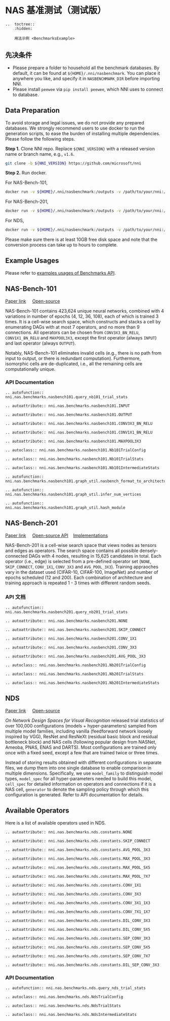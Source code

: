 # NAS 基准测试（测试版）

```eval_rst
..  toctree::
    :hidden:

    用法示例 <BenchmarksExample>
```

## 先决条件

* Please prepare a folder to household all the benchmark databases. By default, it can be found at `${HOME}/.nni/nasbenchmark`. You can place it anywhere you like, and specify it in `NASBENCHMARK_DIR` before importing NNI.
* Please install `peewee` via `pip install peewee`, which NNI uses to connect to database.

## Data Preparation

To avoid storage and legal issues, we do not provide any prepared databases. We strongly recommend users to use docker to run the generation scripts, to ease the burden of installing multiple dependencies. Please follow the following steps.

**Step 1.** Clone NNI repo. Replace `${NNI_VERSION}` with a released version name or branch name, e.g., `v1.6`.

```bash
git clone -b ${NNI_VERSION} https://github.com/microsoft/nni
```

**Step 2.** Run docker.

For NAS-Bench-101,

```bash
docker run -v ${HOME}/.nni/nasbenchmark:/outputs -v /path/to/your/nni:/nni tensorflow/tensorflow:1.15.2-py3 /bin/bash /nni/examples/nas/benchmarks/nasbench101.sh
```

For NAS-Bench-201,

```bash
docker run -v ${HOME}/.nni/nasbenchmark:/outputs -v /path/to/your/nni:/nni ufoym/deepo:pytorch-cpu /bin/bash /nni/examples/nas/benchmarks/nasbench201.sh
```

For NDS,

```bash
docker run -v ${HOME}/.nni/nasbenchmark:/outputs -v /path/to/your/nni:/nni python:3.7 /bin/bash /nni/examples/nas/benchmarks/nds.sh
```

Please make sure there is at least 10GB free disk space and note that the conversion process can take up to hours to complete.

## Example Usages

Please refer to [examples usages of Benchmarks API](./BenchmarksExample).

## NAS-Bench-101

[Paper link](https://arxiv.org/abs/1902.09635) &nbsp; &nbsp; [Open-source](https://github.com/google-research/nasbench)

NAS-Bench-101 contains 423,624 unique neural networks, combined with 4 variations in number of epochs (4, 12, 36, 108), each of which is trained 3 times. It is a cell-wise search space, which constructs and stacks a cell by enumerating DAGs with at most 7 operators, and no more than 9 connections. All operators can be chosen from `CONV3X3_BN_RELU`, `CONV1X1_BN_RELU` and `MAXPOOL3X3`, except the first operator (always `INPUT`) and last operator (always `OUTPUT`).

Notably, NAS-Bench-101 eliminates invalid cells (e.g., there is no path from input to output, or there is redundant computation). Furthermore, isomorphic cells are de-duplicated, i.e., all the remaining cells are computationally unique.

### API Documentation

```eval_rst
.. autofunction:: nni.nas.benchmarks.nasbench101.query_nb101_trial_stats

.. autoattribute:: nni.nas.benchmarks.nasbench101.INPUT

.. autoattribute:: nni.nas.benchmarks.nasbench101.OUTPUT

.. autoattribute:: nni.nas.benchmarks.nasbench101.CONV3X3_BN_RELU

.. autoattribute:: nni.nas.benchmarks.nasbench101.CONV1X1_BN_RELU

.. autoattribute:: nni.nas.benchmarks.nasbench101.MAXPOOL3X3

.. autoclass:: nni.nas.benchmarks.nasbench101.Nb101TrialConfig

.. autoclass:: nni.nas.benchmarks.nasbench101.Nb101TrialStats

.. autoclass:: nni.nas.benchmarks.nasbench101.Nb101IntermediateStats

.. autofunction:: nni.nas.benchmarks.nasbench101.graph_util.nasbench_format_to_architecture_repr

.. autofunction:: nni.nas.benchmarks.nasbench101.graph_util.infer_num_vertices

.. autofunction:: nni.nas.benchmarks.nasbench101.graph_util.hash_module
```

## NAS-Bench-201

[Paper link](https://arxiv.org/abs/2001.00326) &nbsp; &nbsp; [Open-source API](https://github.com/D-X-Y/NAS-Bench-201) &nbsp; &nbsp;[Implementations](https://github.com/D-X-Y/AutoDL-Projects)

NAS-Bench-201 is a cell-wise search space that views nodes as tensors and edges as operators. The search space contains all possible densely-connected DAGs with 4 nodes, resulting in 15,625 candidates in total. Each operator (i.e., edge) is selected from a pre-defined operator set (`NONE`, `SKIP_CONNECT`, `CONV_1X1`, `CONV_3X3` and `AVG_POOL_3X3`). Training appraoches vary in the dataset used (CIFAR-10, CIFAR-100, ImageNet) and number of epochs scheduled (12 and 200). Each combination of architecture and training approach is repeated 1 - 3 times with different random seeds.

### API 文档


```eval_rst
.. autofunction:: nni.nas.benchmarks.nasbench201.query_nb201_trial_stats

.. autoattribute:: nni.nas.benchmarks.nasbench201.NONE

.. autoattribute:: nni.nas.benchmarks.nasbench201.SKIP_CONNECT

.. autoattribute:: nni.nas.benchmarks.nasbench201.CONV_1X1

.. autoattribute:: nni.nas.benchmarks.nasbench201.CONV_3X3

.. autoattribute:: nni.nas.benchmarks.nasbench201.AVG_POOL_3X3

.. autoclass:: nni.nas.benchmarks.nasbench201.Nb201TrialConfig

.. autoclass:: nni.nas.benchmarks.nasbench201.Nb201TrialStats

.. autoclass:: nni.nas.benchmarks.nasbench201.Nb201IntermediateStats
```

## NDS

[Paper link](https://arxiv.org/abs/1905.13214) &nbsp; &nbsp; [Open-source](https://github.com/facebookresearch/nds)

_On Network Design Spaces for Visual Recognition_ released trial statistics of over 100,000 configurations (models + hyper-parameters) sampled from multiple model families, including vanilla (feedforward network loosely inspired by VGG), ResNet and ResNeXt (residual basic block and residual bottleneck block) and NAS cells (following popular design from NASNet, Ameoba, PNAS, ENAS and DARTS). Most configurations are trained only once with a fixed seed, except a few that are trained twice or three times.

Instead of storing results obtained with different configurations in separate files, we dump them into one single database to enable comparison in multiple dimensions. Specifically, we use `model_family` to distinguish model types, `model_spec` for all hyper-parameters needed to build this model, `cell_spec` for detailed information on operators and connections if it is a NAS cell, `generator` to denote the sampling policy through which this configuration is generated. Refer to API documentation for details.

## Available Operators

Here is a list of available operators used in NDS.

```eval_rst
.. autoattribute:: nni.nas.benchmarks.nds.constants.NONE

.. autoattribute:: nni.nas.benchmarks.nds.constants.SKIP_CONNECT

.. autoattribute:: nni.nas.benchmarks.nds.constants.AVG_POOL_3X3

.. autoattribute:: nni.nas.benchmarks.nds.constants.MAX_POOL_3X3

.. autoattribute:: nni.nas.benchmarks.nds.constants.MAX_POOL_5X5

.. autoattribute:: nni.nas.benchmarks.nds.constants.MAX_POOL_7X7

.. autoattribute:: nni.nas.benchmarks.nds.constants.CONV_1X1

.. autoattribute:: nni.nas.benchmarks.nds.constants.CONV_3X3

.. autoattribute:: nni.nas.benchmarks.nds.constants.CONV_3X1_1X3

.. autoattribute:: nni.nas.benchmarks.nds.constants.CONV_7X1_1X7

.. autoattribute:: nni.nas.benchmarks.nds.constants.DIL_CONV_3X3

.. autoattribute:: nni.nas.benchmarks.nds.constants.DIL_CONV_5X5

.. autoattribute:: nni.nas.benchmarks.nds.constants.SEP_CONV_3X3

.. autoattribute:: nni.nas.benchmarks.nds.constants.SEP_CONV_5X5

.. autoattribute:: nni.nas.benchmarks.nds.constants.SEP_CONV_7X7

.. autoattribute:: nni.nas.benchmarks.nds.constants.DIL_SEP_CONV_3X3
```

### API Documentation

```eval_rst
.. autofunction:: nni.nas.benchmarks.nds.query_nds_trial_stats

.. autoclass:: nni.nas.benchmarks.nds.NdsTrialConfig

.. autoclass:: nni.nas.benchmarks.nds.NdsTrialStats

.. autoclass:: nni.nas.benchmarks.nds.NdsIntermediateStats
```